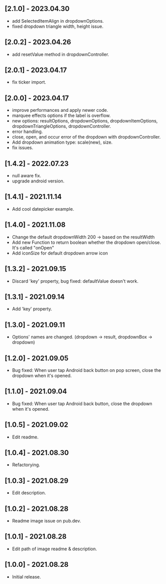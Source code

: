 ## [2.1.0] - 2023.04.30

- add SelectedItemAlign in dropdownOptions.
- fixed dropdown triangle width, height issue.

## [2.0.2] - 2023.04.26

- add resetValue method in dropdownController.

## [2.0.1] - 2023.04.17

- fix ticker import.

## [2.0.0] - 2023.04.17

- improve performances and apply newer code.
- marquee effects options if the label is overflow.
- new options: resultOptions, dropdownOptions, dropdownItemOptions, dropdownTriangleOptions, dropdownController.
- error handling.
- close, open, and occur error of the dropdown with dropdownController.
- Add dropdown animation type: scale(new), size.
- fix issues.

## [1.4.2] - 2022.07.23

- null aware fix.
- upgrade android version.

## [1.4.1] - 2021.11.14

- Add cool datepicker example.

## [1.4.0] - 2021.11.08

- Change the default dropdownWidth 200 -> based on the resultWidth
- Add new Function to return boolean whether the dropdown open/close. It's called "onOpen"
- Add iconSize for default dropdown arrow icon

## [1.3.2] - 2021.09.15

- Discard 'key' property, bug fixed: defaultValue doesn't work.

## [1.3.1] - 2021.09.14

- Add 'key' property.

## [1.3.0] - 2021.09.11

- Options' names are changed. (dropdown -> result, dropdownBox -> dropdown)

## [1.2.0] - 2021.09.05

- Bug fixed: When user tap Android back button on pop screen, close the dropdown when it's opened.

## [1.1.0] - 2021.09.04

- Bug fixed: When user tap Android back button, close the dropdown when it's opened.

## [1.0.5] - 2021.09.02

- Edit readme.

## [1.0.4] - 2021.08.30

- Refactorying.

## [1.0.3] - 2021.08.29

- Edit description.

## [1.0.2] - 2021.08.28

- Readme image issue on pub.dev.

## [1.0.1] - 2021.08.28

- Edit path of image readme & description.

## [1.0.0] - 2021.08.28

- Initial release.

